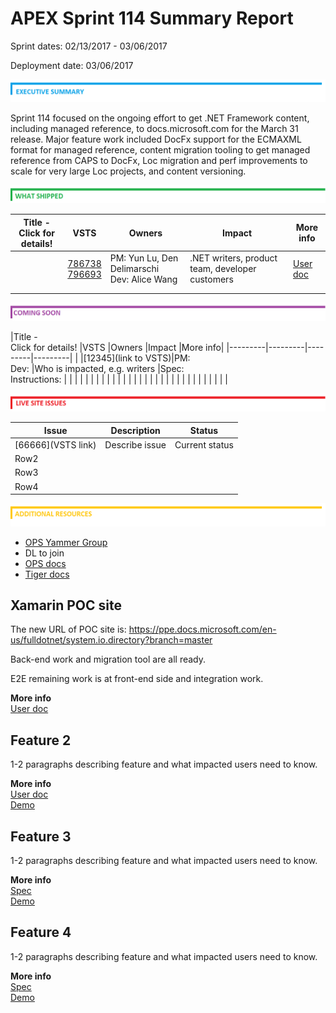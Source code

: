 # APEX Sprint 114 Summary Report

Sprint dates:  02/13/2017 - 03/06/2017

Deployment date:  03/06/2017

![exec-summary](media/exec-summary.png)

Sprint 114 focused on the ongoing effort to get .NET Framework content, including managed reference, to docs.microsoft.com for the March 31 release. Major feature work included DocFx support for the ECMAXML format for managed reference, content migration tooling to get managed reference from CAPS to DocFx, Loc migration and perf improvements to scale for very large Loc projects, and content versioning.  

![what-shipped](media/what-shipped.png) 


|Title - <br> Click for details! |VSTS  |Owners  |Impact  |More info|
|---------|---------|---------|---------|---------|
| |[786738](https://mseng.visualstudio.com/VSChina/_workitems/edit/786738)<br>[796693](https://mseng.visualstudio.com/VSChina/_workitems/edit/796693)|PM: Yun Lu, Den Delimarschi<br>Dev: Alice Wang|.NET writers, product team, developer customers |[User doc](https://microsoft.sharepoint.com/teams/Visual_Studio_China/_layouts/15/WopiFrame.aspx?sourcedoc={2438313c-56db-4aa3-be47-eac50e7bba32}&action=edit&wd=target%28Reference%2Eone%7C89ABDA27-A295-452D-8E15-15B44A2FEA8A%2FXamarin%20POC%20site%20update%7C1BB33A75-B69D-4304-B195-6928E850CC6D%2F%29onenote%3Ahttps%3A%2F%2Fmicrosoft%2Esharepoint%2Ecom%2Fteams%2FVisual_Studio_China%2FShared%20Documents%2FDOCS%2EMSFT%2FReference%2Eone#Xamarin%20POC%20site%20update&section-id={89ABDA27-A295-452D-8E15-15B44A2FEA8A}&page-id={1BB33A75-B69D-4304-B195-6928E850CC6D}&end)|
|     |         |         |         |
|     |         |         |         |

 ![coming-soon](media/coming-soon.png)

|Title - <br> Click for details! |VSTS  |Owners  |Impact  |More info|
|---------|---------|---------|---------|
| |[12345](link to VSTS)|PM: <br>Dev: |Who is impacted, e.g. writers |Spec: <br>Instructions: |
|     |         |         |         |         |
|     |         |         |         |         |
|     |         |         |         |         |
|     |         |         |         |         |
|     |         |         |         |         |
 

![LSIs](media/LSIs.png)


|Issue  |Description  |Status  |
|---------|---------|---------|
|[66666](VSTS link) |Describe issue |Current status |
|Row2     |         |         |
|Row3     |         |         |
|Row4     |         |         |


![resources](media/resources.png)

- [OPS Yammer Group](https://www.yammer.com/microsoft.com/#/threads/inGroup?type=in_group&feedId=7133984)
- DL to join
- [OPS docs](https://opsdocs.azurewebsites.net/en-us/opsdocs/index?branch=master)
- [Tiger docs](https://review.docs.microsoft.com/en-us/help/contribute/)

## Xamarin POC site

The new URL of POC site is: https://ppe.docs.microsoft.com/en-us/fulldotnet/system.io.directory?branch=master

Back-end work and migration tool are all ready. 

E2E remaining work is at front-end side and integration work.

**More info**<br>
[User doc](https://microsoft.sharepoint.com/teams/Visual_Studio_China/_layouts/15/WopiFrame.aspx?sourcedoc={2438313c-56db-4aa3-be47-eac50e7bba32}&action=edit&wd=target%28Reference%2Eone%7C89ABDA27-A295-452D-8E15-15B44A2FEA8A%2FXamarin%20POC%20site%20update%7C1BB33A75-B69D-4304-B195-6928E850CC6D%2F%29onenote%3Ahttps%3A%2F%2Fmicrosoft%2Esharepoint%2Ecom%2Fteams%2FVisual_Studio_China%2FShared%20Documents%2FDOCS%2EMSFT%2FReference%2Eone#Xamarin%20POC%20site%20update&section-id={89ABDA27-A295-452D-8E15-15B44A2FEA8A}&page-id={1BB33A75-B69D-4304-B195-6928E850CC6D}&end)<br>

## Feature 2

1-2 paragraphs describing feature and what impacted users need to know.

**More info**<br>
[User doc]()<br>
[Demo]()<br>



## Feature 3

1-2 paragraphs describing feature and what impacted users need to know.

**More info**<br>
[Spec]()<br>
[Demo]()<br>

## Feature 4

1-2 paragraphs describing feature and what impacted users need to know.

**More info**<br>
[Spec]()<br>
[Demo]()<br>






